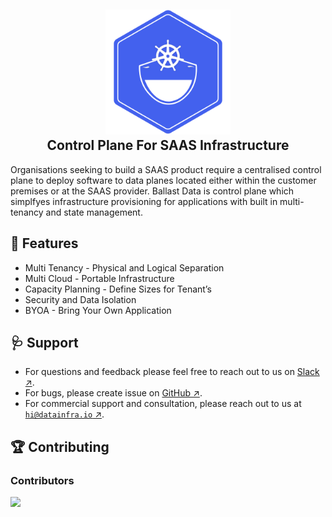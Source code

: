 <h2 align="center">
  <picture>
    <img alt="DataInfra Logo" src="https://raw.githubusercontent.com/datainfrahq/.github/main/images/ballastdata.png" width="200" height="200">
  </picture>
  <br>
  Control Plane For SAAS Infrastructure
  </br>
</h2>


<div align="center">


</div>
Organisations seeking to build a SAAS product require a centralised control plane to deploy software to data planes located either within the customer premises or at the SAAS provider. Ballast Data is control plane which simplfyes infrastructure provisioning for applications with built in multi-tenancy and state management. 


## :rocket: Features

- Multi Tenancy - Physical and Logical Separation
- Multi Cloud - Portable Infrastructure
- Capacity Planning - Define Sizes for Tenant’s
- Security and Data Isolation 
- BYOA - Bring Your Own Application


## :stethoscope: Support

- For questions and feedback please feel free to reach out to us on [Slack ↗︎](https://launchpass.com/datainfra-workspace).
- For bugs, please create issue on [GitHub ↗︎](https://github.com/datainfrahq/ballastdata/issues).
- For commercial support and consultation, please reach out to us at [`hi@datainfra.io` ↗︎](mailto:hi@datainfra.io).

## :trophy: Contributing

### Contributors

<a href="https://github.com/datainfrahq/ballastdata/graphs/contributors"><img src="https://contrib.rocks/image?repo=datainfrahq/ballastdata" /></a>
